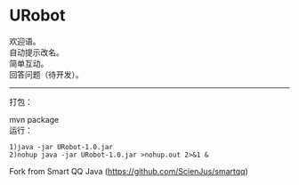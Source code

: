 # URobot

欢迎语。  
自动提示改名。  
简单互动。  
回答问题（待开发）。
- - -

打包：

mvn package  
运行：

	1)java -jar URobot-1.0.jar  
	2)nohup java -jar URobot-1.0.jar >nohup.out 2>&1 &

Fork from Smart QQ Java (https://github.com/ScienJus/smartqq)